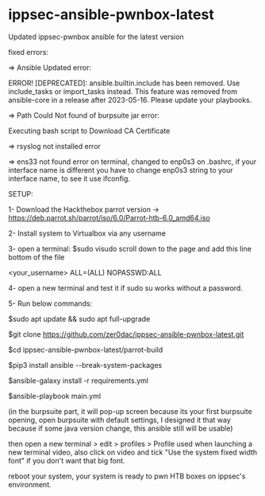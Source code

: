# ippsec-ansible-pwnbox-latest


Updated ippsec-pwnbox ansible for the latest version


fixed errors: 

=> Ansible Updated error:

ERROR! [DEPRECATED]: ansible.builtin.include has been removed. Use include_tasks or import_tasks instead. This feature was removed from ansible-core in a release after 2023-05-16. Please update your playbooks.

=> Path Could Not found of burpsuite jar error:

Executing bash script to Download CA Certificate 

=> rsyslog not installed error

=> ens33 not found error on terminal, changed to enp0s3 on .bashrc, if your interface name is different you have to change enp0s3 string to your interface name, to see it use ifconfig.






SETUP:

1- Download the Hackthebox parrot version -> https://deb.parrot.sh/parrot/iso/6.0/Parrot-htb-6.0_amd64.iso

2- Install system to Virtualbox via any username

3- open a terminal:
$sudo visudo
scroll down to the page and add this line bottom of the file

<your_username> ALL=(ALL) NOPASSWD:ALL

4- open a new terminal and test it if sudo su works without a password.

5- Run below commands:

$sudo apt update && sudo apt full-upgrade

$git clone https://github.com/zer0dac/ippsec-ansible-pwnbox-latest.git

$cd ippsec-ansible-pwnbox-latest/parrot-build

$pip3 install ansible --break-system-packages

$ansible-galaxy install -r requirements.yml

$ansible-playbook main.yml

(in the burpsuite part, it will pop-up screen because its your first burpsuite opening, open burpsuite with default settings, I designed it that way because if some java version change, this ansible still will be usable)

then open a new terminal > edit > profiles > Profile used when launching a new terminal video, also click on video and tick "Use the system fixed width font" if you don't want that big font.

reboot your system, your system is ready to pwn HTB boxes on ippsec's environment.
